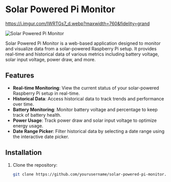 # Solar Powered Pi Monitor

https://i.imgur.com/IWRTGs7_d.webp?maxwidth=760&fidelity=grand

![Solar Powered Pi Monitor]([https://imgur.com/a/DQo9a8Y])

Solar Powered Pi Monitor is a web-based application designed to monitor and visualize data from a solar-powered Raspberry Pi setup. It provides real-time and historical data of various metrics including battery voltage, solar input voltage, power draw, and more.

## Features

- **Real-time Monitoring**: View the current status of your solar-powered Raspberry Pi setup in real-time.
- **Historical Data**: Access historical data to track trends and performance over time.
- **Battery Monitoring**: Monitor battery voltage and percentage to keep track of battery health.
- **Power Usage**: Track power draw and solar input voltage to optimize energy usage.
- **Date Range Picker**: Filter historical data by selecting a date range using the interactive date picker.

## Installation

1. Clone the repository:

   ```bash
   git clone https://github.com/yourusername/solar-powered-pi-monitor.git
